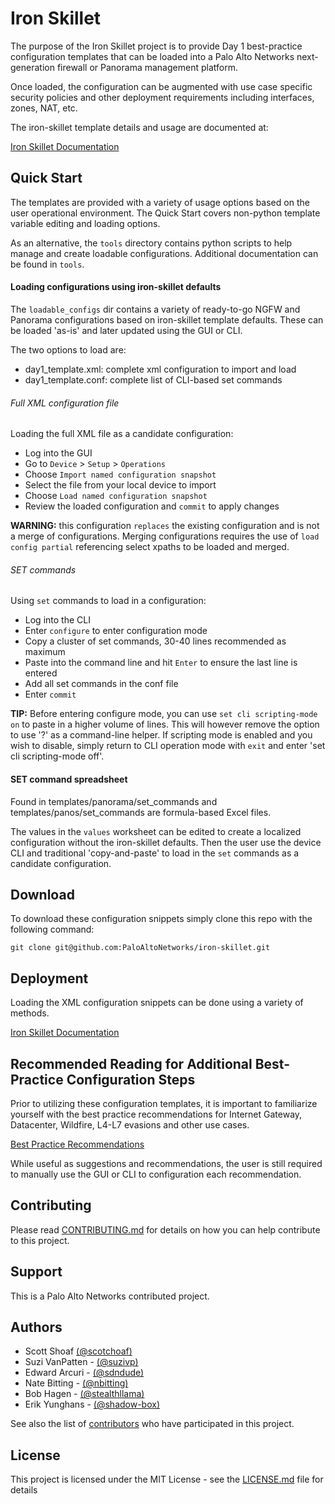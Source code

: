 # Iron Skillet
The purpose of the Iron Skillet project is to provide Day 1 best-practice
configuration templates that can be loaded into a Palo Alto Networks
next-generation firewall or Panorama management platform.

Once loaded, the configuration can be augmented with use case specific
security policies and other deployment requirements including interfaces,
zones, NAT, etc.

The iron-skillet template details and usage are documented at:

[Iron Skillet Documentation](https://iron-skillet.readthedocs.io/en/panos_v8.1/)

## Quick Start
The templates are provided with a variety of usage options based
on the user operational environment. The Quick Start covers non-python
template variable editing and loading options.

As an alternative, the `tools` directory contains python scripts to help
manage and create loadable configurations. Additional documentation can be
found in `tools`.

#### Loading configurations using iron-skillet defaults
The `loadable_configs` dir contains a variety of ready-to-go
NGFW and Panorama configurations based on iron-skillet template defaults.
These can be loaded 'as-is' and later updated using the GUI or CLI.

The two options to load are:

* day1_template.xml: complete xml configuration to import and load
* day1_template.conf: complete list of CLI-based set commands

###### Full XML configuration file
Loading the full XML file as a candidate configuration:

* Log into the GUI
* Go to `Device` > `Setup` > `Operations`
* Choose `Import named configuration snapshot`
* Select the file from your local device to import
* Choose `Load named configuration snapshot`
* Review the loaded configuration and `commit` to apply changes

**WARNING:** this configuration `replaces` the existing configuration and
is not a merge of configurations. Merging configurations requires the
use of `load config partial` referencing select xpaths to be loaded and merged.

###### SET commands
Using `set` commands to load in a configuration:

* Log into the CLI
* Enter `configure` to enter configuration mode
* Copy a cluster of set commands, 30-40 lines recommended as maximum
* Paste into the command line and hit `Enter` to ensure the last line is entered
* Add all set commands in the conf file
* Enter `commit`

**TIP:** Before entering configure mode, you can use `set cli scripting-mode on`
to paste in a higher volume of lines. This will however remove the option to
use '?' as a command-line helper. If scripting mode is enabled and you wish
to disable, simply return to CLI operation mode with `exit` and enter
'set cli scripting-mode off'.


#### SET command spreadsheet
Found in templates/panorama/set_commands and templates/panos/set_commands
are formula-based Excel files.

The values in the `values` worksheet can be edited to create a
localized configuration without the iron-skillet defaults. Then the user
use the device CLI and traditional 'copy-and-paste' to load in the
`set` commands as a candidate configuration.




## Download
To download these configuration snippets simply clone this repo with the following command:

```
git clone git@github.com:PaloAltoNetworks/iron-skillet.git
```

## Deployment
Loading the XML configuration snippets can be done using a variety of methods.


[Iron Skillet Documentation](https://iron-skillet.readthedocs.io/en/panos_v8.0/)

## Recommended Reading for Additional Best-Practice Configuration Steps

Prior to utilizing these configuration templates, it is important to
familiarize yourself with the best practice recommendations for
Internet Gateway, Datacenter, Wildfire, L4-L7 evasions and other use cases.

[Best Practice Recommendations](https://www.paloaltonetworks.com/documentation/best-practices)

While useful as suggestions and recommendations, the user is still required to manually use the GUI or CLI to configuration each recommendation.


## Contributing
Please read [CONTRIBUTING.md](https://github.com/PaloAltoNetworks/iron-skillet/CONTRIBUTING.md) for details on how you can help contribute to this project.

## Support
This is a Palo Alto Networks contributed project.

## Authors

* Scott Shoaf [(@scotchoaf)](https://github.com/scotchoaf)
* Suzi VanPatten - [(@suzivp)](https://github.com/suzivp)
* Edward Arcuri - [(@sdndude)](https://github.com/sdndude)
* Nate Bitting - [(@nbitting)](https://github.com/nbitting)
* Bob Hagen - [(@stealthllama)](https://github.com/stealthllama)
* Erik Yunghans - [(@shadow-box)](https://github.com/shadow-box)

See also the list of [contributors](https://github.com/PaloAltoNetworks/iron-skillet/contributors) who have participated in this project.

## License

This project is licensed under the MIT License - see the [LICENSE.md](LICENSE.md) file for details


